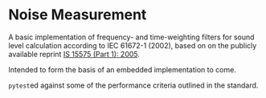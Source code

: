 # Noise Measurement

A basic implementation of frequency- and time-weighting filters for sound level calculation according to IEC 61672-1 (2002), based on on the publicly available reprint [IS 15575 (Part 1): 2005](https://law.resource.org/pub/in/bis/S04/is.15575.1.2005.pdf).

Intended to form the basis of an embedded implementation to come.

`pytest`ed against some of the performance criteria outlined in the standard.